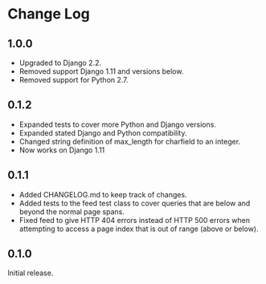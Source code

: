 Change Log
==========


1.0.0
-----

* Upgraded to Django 2.2.
* Removed support Django 1.11 and versions below.
* Removed support for Python 2.7.


0.1.2
-----

* Expanded tests to cover more Python and Django versions.
* Expanded stated Django and Python compatibility.
* Changed string definition of max_length for charfield to an integer.
* Now works on Django 1.11


0.1.1
-----

* Added CHANGELOG.md to keep track of changes.
* Added tests to the feed test class to cover queries that are below and
beyond the normal page spans.
* Fixed feed to give HTTP 404 errors instead of HTTP 500 errors when
attempting to access a page index that is out of range (above or below).


0.1.0
-----

Initial release.
